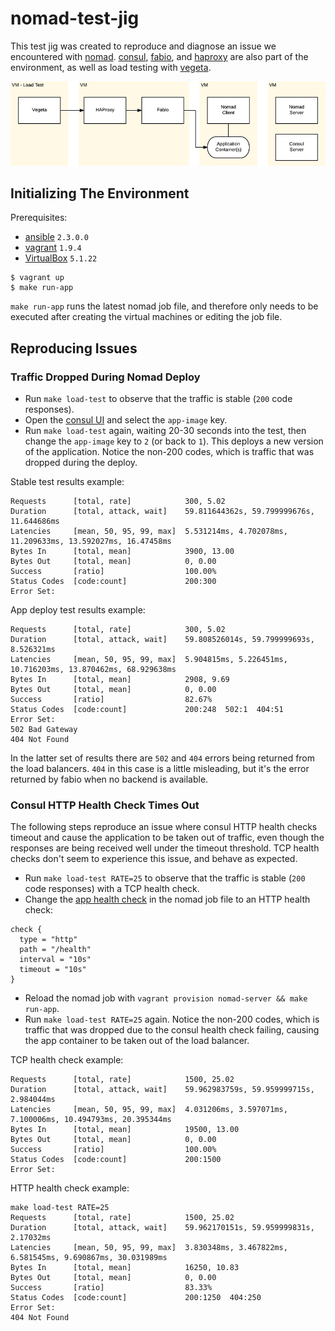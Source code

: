 # nomad-test-jig

This test jig was created to reproduce and diagnose an issue we encountered with [nomad](https://www.nomadproject.io/). [consul](https://www.consul.io/), [fabio](https://github.com/fabiolb/fabio), and [haproxy](http://www.haproxy.org/) are also part of the environment, as well as load testing with [vegeta](https://github.com/tsenart/vegeta).

![](docs/overview.png)

## Initializing The Environment

Prerequisites:
* [ansible](http://docs.ansible.com/ansible/intro_installation.html) `2.3.0.0`
* [vagrant](https://www.vagrantup.com/downloads.html) `1.9.4`
* [VirtualBox](https://www.virtualbox.org/wiki/Downloads) `5.1.22`

```text
$ vagrant up
$ make run-app
```

`make run-app` runs the latest nomad job file, and therefore only needs to be executed after creating the virtual machines or editing the job file.

## Reproducing Issues

### Traffic Dropped During Nomad Deploy

* Run `make load-test` to observe that the traffic is stable (`200` code responses).
* Open the [consul UI](http://192.168.249.2:8500/ui/#/dc1/kv/app-image/edit) and select the `app-image` key.
* Run `make load-test` again, waiting 20-30 seconds into the test, then change the `app-image` key to `2` (or back to `1`). This deploys a new version of the application. Notice the non-200 codes, which is traffic that was dropped during the deploy.

Stable test results example:
```text
Requests      [total, rate]            300, 5.02
Duration      [total, attack, wait]    59.811644362s, 59.799999676s, 11.644686ms
Latencies     [mean, 50, 95, 99, max]  5.531214ms, 4.702078ms, 11.209633ms, 13.592027ms, 16.47458ms
Bytes In      [total, mean]            3900, 13.00
Bytes Out     [total, mean]            0, 0.00
Success       [ratio]                  100.00%
Status Codes  [code:count]             200:300  
Error Set:
```

App deploy test results example:
```text
Requests      [total, rate]            300, 5.02
Duration      [total, attack, wait]    59.808526014s, 59.799999693s, 8.526321ms
Latencies     [mean, 50, 95, 99, max]  5.904815ms, 5.226451ms, 10.716203ms, 13.870462ms, 68.929638ms
Bytes In      [total, mean]            2908, 9.69
Bytes Out     [total, mean]            0, 0.00
Success       [ratio]                  82.67%
Status Codes  [code:count]             200:248  502:1  404:51  
Error Set:
502 Bad Gateway
404 Not Found
```

In the latter set of results there are `502` and `404` errors being returned from the load balancers. `404` in this case is a little misleading, but it's the error returned by fabio when no backend is available.

### Consul HTTP Health Check Times Out

The following steps reproduce an issue where consul HTTP health checks timeout and cause the application to be taken out of traffic, even though the responses are being received well under the timeout threshold. TCP health checks don't seem to experience this issue, and behave as expected.

* Run `make load-test RATE=25` to observe that the traffic is stable (`200` code responses) with a TCP health check.
* Change the [app health check](ansible/roles/nomad-server/files/nomad/app.hcl.ctmpl) in the nomad job file to an HTTP health check:
```hcl
check {
  type = "http"
  path = "/health"
  interval = "10s"
  timeout = "10s"
}
```

* Reload the nomad job with `vagrant provision nomad-server && make run-app`.
* Run `make load-test RATE=25` again. Notice the non-200 codes, which is traffic that was dropped due to the consul health check failing, causing the app container to be taken out of the load balancer.

TCP health check example:
```text
Requests      [total, rate]            1500, 25.02
Duration      [total, attack, wait]    59.962983759s, 59.959999715s, 2.984044ms
Latencies     [mean, 50, 95, 99, max]  4.031206ms, 3.597071ms, 7.100006ms, 10.494793ms, 20.395344ms
Bytes In      [total, mean]            19500, 13.00
Bytes Out     [total, mean]            0, 0.00
Success       [ratio]                  100.00%
Status Codes  [code:count]             200:1500
Error Set:
```

HTTP health check example:
```text
make load-test RATE=25
Requests      [total, rate]            1500, 25.02
Duration      [total, attack, wait]    59.962170151s, 59.959999831s, 2.17032ms
Latencies     [mean, 50, 95, 99, max]  3.830348ms, 3.467822ms, 6.581545ms, 9.690867ms, 30.031989ms
Bytes In      [total, mean]            16250, 10.83
Bytes Out     [total, mean]            0, 0.00
Success       [ratio]                  83.33%
Status Codes  [code:count]             200:1250  404:250
Error Set:
404 Not Found
```

